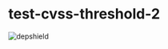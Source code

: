 # test-cvss-threshold-2
![depshield](https://ci.dev.depshield.sonatype.org/badges/depshield-ci/test-cvss-threshold-2/depshield.svg)
